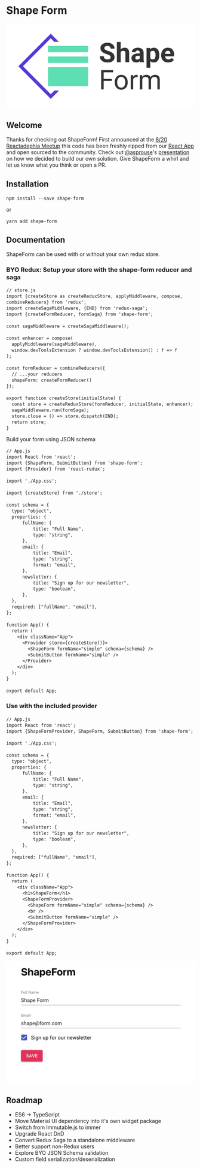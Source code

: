 # Shape Form

![ShapeForm Logo](logo.png)

## Welcome

Thanks for checking out ShapeForm! First announced at the [8/20 Reactadephia Meetup](https://www.meetup.com/Reactadelphia/events/263614474/) this code has been freshly ripped from our [React App](https://app.takeshape.io) and open sourced to the community. Check out [@asprouse](https://github.com/asprouse)'s [presentation](https://shape-form-talk.netlify.com) on how we decided to build our own solution. Give ShapeForm a whirl and let us know what you think or open a PR.

## Installation

```
npm install --save shape-form
```
or
```
yarn add shape-form
```

## Documentation
ShapeForm can be used with or without your own redux store.

### BYO Redux: Setup your store with the shape-form reducer and saga

```es6
// store.js
import {createStore as createReduxStore, applyMiddleware, compose, combineReducers} from 'redux';
import createSagaMiddleware, {END} from 'redux-saga';
import {createFormReducer, formSaga} from 'shape-form';

const sagaMiddleware = createSagaMiddleware();

const enhancer = compose(
  applyMiddleware(sagaMiddleware),
  window.devToolsExtension ? window.devToolsExtension() : f => f
);

const formReducer = combineReducers({
  // ...your reducers
  shapeForm: createFormReducer()
});

export function createStore(initialState) {
  const store = createReduxStore(formReducer, initialState, enhancer);
  sagaMiddleware.run(formSaga);
  store.close = () => store.dispatch(END);
  return store;
}
```

Build your form using JSON schema
```es6
// App.js
import React from 'react';
import {ShapeForm, SubmitButton} from 'shape-form';
import {Provider} from 'react-redux';

import './App.css';

import {createStore} from './store';

const schema = {
  type: "object",
  properties: {
      fullName: {
          title: "Full Name",
          type: "string",
      },
      email: {
          title: "Email",
          type: "string",
          format: "email",
      },
      newsletter: {
          title: "Sign up for our newsletter",
          type: "boolean",
      },
  },
  required: ["fullName", "email"],
};

function App() {
  return (
    <div className="App">
      <Provider store={createStore()}>
        <ShapeForm formName="simple" schema={schema} />
        <SubmitButton formName="simple" />
      </Provider>
    </div>
  );
}

export default App;
```

### Use with the included provider

```es6
// App.js
import React from 'react';
import {ShapeFormProvider, ShapeForm, SubmitButton} from 'shape-form';

import './App.css';

const schema = {
  type: "object",
  properties: {
      fullName: {
          title: "Full Name",
          type: "string",
      },
      email: {
          title: "Email",
          type: "string",
          format: "email",
      },
      newsletter: {
          title: "Sign up for our newsletter",
          type: "boolean",
      },
  },
  required: ["fullName", "email"],
};

function App() {
  return (
    <div className="App">
      <h1>ShapeForm</h1>
      <ShapeFormProvider>
        <ShapeForm formName="simple" schema={schema} />
        <br />
        <SubmitButton formName="simple" />
      </ShapeFormProvider>
    </div>
  );
}

export default App;
```

![](./demo.png)

## Roadmap
- ES6 -> TypeScript 
- Move Material UI dependency into it's own widget package
- Switch from Immutable.js to immer
- Upgrade React DnD
- Convert Redux Saga to a standalone middleware
- Better support non-Redux users
- Explore BYO JSON Schema validation
- Custom field serialization/deserialization
